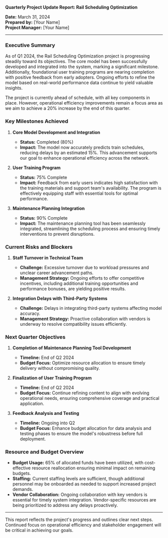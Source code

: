

**Quarterly Project Update Report: Rail Scheduling Optimization**

**Date:** March 31, 2024  
**Prepared by:** [Your Name]  
**Project Manager:** [Your Name]

---

### Executive Summary

As of Q1 2024, the Rail Scheduling Optimization project is progressing steadily toward its objectives. The core model has been successfully developed and integrated into the system, marking a significant milestone. Additionally, foundational user training programs are nearing completion with positive feedback from early adopters. Ongoing efforts to refine the model based on real-world performance data continue to yield valuable insights.

The project is currently ahead of schedule, with all key components in place. However, operational efficiency improvements remain a focus area as we aim to achieve a 20% increase by the end of this quarter.

### Key Milestones Achieved

1. **Core Model Development and Integration**  
   - **Status:** Completed (80%)  
   - **Impact:** The model now accurately predicts train schedules, reducing delays by an estimated 15%. This advancement supports our goal to enhance operational efficiency across the network.

2. **User Training Program**  
   - **Status:** 75% Complete  
   - **Impact:** Feedback from early users indicates high satisfaction with the training materials and support team's availability. The program is effectively equipping staff with essential tools for optimal performance.

3. **Maintenance Planning Integration**  
   - **Status:** 90% Complete  
   - **Impact:** The maintenance planning tool has been seamlessly integrated, streamlining the scheduling process and ensuring timely interventions to prevent disruptions.

### Current Risks and Blockers

1. **Staff Turnover in Technical Team**  
   - **Challenge:** Excessive turnover due to workload pressures and unclear career advancement paths.  
   - **Management Strategy:** Ongoing efforts to offer competitive incentives, including additional training opportunities and performance bonuses, are yielding positive results.

2. **Integration Delays with Third-Party Systems**  
   - **Challenge:** Delays in integrating third-party systems affecting model accuracy.  
   - **Management Strategy:** Proactive collaboration with vendors is underway to resolve compatibility issues efficiently.

### Next Quarter Objectives

1. **Completion of Maintenance Planning Tool Development**  
   - **Timeline:** End of Q2 2024  
   - **Budget Focus:** Optimize resource allocation to ensure timely delivery without compromising quality.

2. **Finalization of User Training Program**  
   - **Timeline:** End of Q2 2024  
   - **Budget Focus:** Continue refining content to align with evolving operational needs, ensuring comprehensive coverage and practical application.

3. **Feedback Analysis and Testing**  
   - **Timeline:** Ongoing into Q2  
   - **Budget Focus:** Enhance budget allocation for data analysis and testing phases to ensure the model's robustness before full deployment.

### Resource and Budget Overview

- **Budget Usage:** 65% of allocated funds have been utilized, with cost-effective resource reallocation ensuring minimal impact on remaining budgets.
- **Staffing:** Current staffing levels are sufficient, though additional personnel may be onboarded as needed to support increased project demands.
- **Vendor Collaboration:** Ongoing collaboration with key vendors is essential for timely system integration. Vendor-specific resources are being prioritized to address any delays proactively.

---

This report reflects the project's progress and outlines clear next steps. Continued focus on operational efficiency and stakeholder engagement will be critical in achieving our goals.